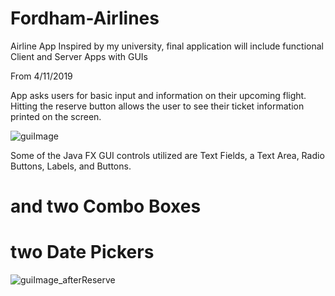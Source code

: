 # Fordham-Airlines
Airline App Inspired by my university, final application will include functional Client and Server Apps with GUIs


From 4/11/2019

App asks users for basic input and information on their upcoming flight. Hitting the reserve button allows the 
user to see their ticket information printed on the screen.



![guiImage](https://user-images.githubusercontent.com/38671335/55820206-91f19b00-5ac8-11e9-8f6a-b65d9c7a1d67.PNG)


Some of the Java FX GUI controls utilized are Text Fields, a Text Area, 
Radio Buttons, Labels, and Buttons. 
# and two Combo Boxes
# two Date Pickers


![guiImage_afterReserve](https://user-images.githubusercontent.com/38671335/55820307-cd8c6500-5ac8-11e9-8054-0566a3140c28.PNG)
